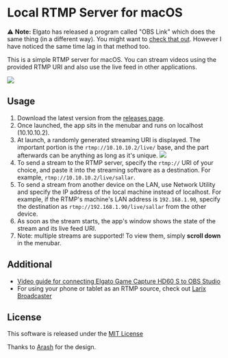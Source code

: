# Local RTMP Server for macOS

:warning: **Note:** Elgato has released a program called "OBS Link" which does the same thing (in a different way). You might want to [check that out](https://help.elgato.com/hc/en-us/articles/360031363132-OBS-Link-Setup). However I have noticed the same time lag in that method too.

This is a simple RTMP server for macOS. You can stream videos using the provided RTMP URI and also use the live feed in other applications.

![](https://user-images.githubusercontent.com/768052/38555984-c2961dba-3cd0-11e8-8f4e-49270e2278ce.png)

## Usage

1. Download the latest version from the [releases page](https://github.com/sallar/mac-local-rtmp-server/releases).
2. Once launched, the app sits in the menubar and runs on localhost (10.10.10.2).
3. At launch, a randomly generated streaming URI is displayed. The important portion is the `rtmp://10.10.10.2/live/` base, and the part afterwards can be anything as long as it's unique.
![](https://user-images.githubusercontent.com/2568736/41819405-dd699fac-778d-11e8-912b-1c2bdeb3258a.png)
4. To send a stream to the RTMP server, specify the  `rtmp://` URI of your choice, and paste it into the streaming software as a destination. For example, `rtmp://10.10.10.2/live/sallar`.
5. To send a stream from another device on the LAN, use Network Utility and specify the IP address of the local machine instead of localhost. For example, if the RTMP's machine's LAN address is `192.168.1.90`, specify the destination as `rtmp://192.168.1.90/live/sallar` from the other device.
6. As soon as the stream starts, the app's window shows the state of the stream and its live feed URI.
7. Note: multiple streams are supported! To view them, simply **scroll down** in the menubar.

## Additional

* [Video guide for connecting Elgato Game Capture HD60 S to OBS Studio](https://www.youtube.com/watch?v=n94jGIXWWZQ&feature=youtu.be)
* For using your phone or tablet as an RTMP source, check out [Larix Broadcaster](https://wmspanel.com/larix_broadcaster)

## License

This software is released under the [MIT License](LICENSE)

Thanks to [Arash](https://twitter.com/_arashasghari) for the design.
